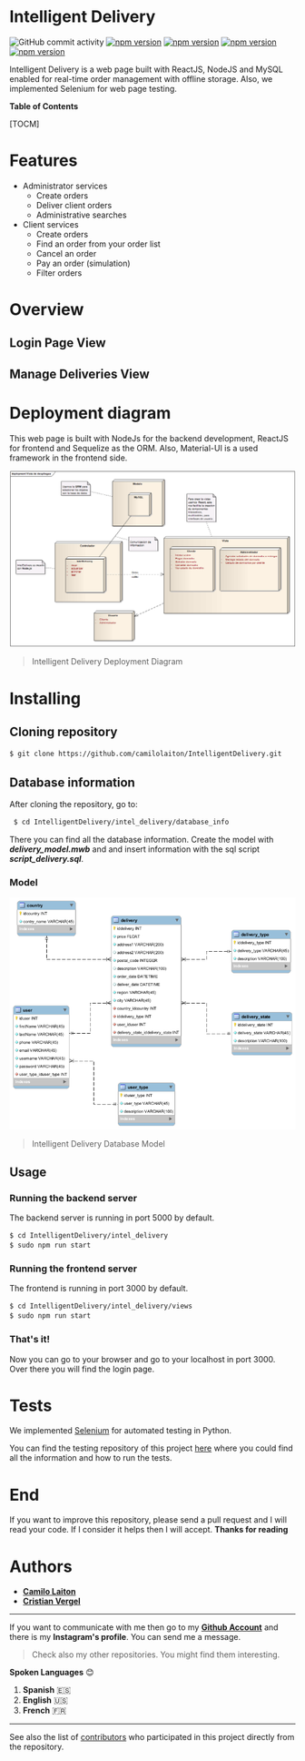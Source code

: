 # Intelligent Delivery

![GitHub commit activity](https://img.shields.io/github/commit-activity/m/camilolaiton/IntelligentDelivery?style=plastic)
[![npm version](https://badge.fury.io/js/npm.svg)](https://badge.fury.io/js/npm)
[![npm version](https://badge.fury.io/js/react.svg)](https://badge.fury.io/js/react)
[![npm version](https://badge.fury.io/js/node.svg)](https://badge.fury.io/js/node)
[![npm version](https://badge.fury.io/js/sequelize.svg)](https://badge.fury.io/js/sequelize)

Intelligent Delivery is a web page built with ReactJS, NodeJS and MySQL enabled for real-time order management with offline storage. Also, we implemented Selenium for web page testing.

**Table of Contents**

[TOCM]

# Features

+ Administrator services
    + Create orders
    + Deliver client orders
    + Administrative searches
+ Client services
    + Create orders
    + Find an order from your order list
    + Cancel an order
	+ Pay an order (simulation)
	+ Filter orders

# Overview

## Login Page View
## Manage Deliveries View

#  Deployment diagram
This web page is built with NodeJs for the backend development, ReactJS for frontend and Sequelize as the ORM. Also, Material-UI is a used framework in the frontend side.

![DeploymentDiagram](https://raw.githubusercontent.com/camilolaiton/IntelligentDelivery/master/deployment%20diagram/deployment%20diagram.png)

> Intelligent Delivery Deployment Diagram

# Installing
## Cloning repository 
```sh
$ git clone https://github.com/camilolaiton/IntelligentDelivery.git
```

## Database information
After cloning the repository, go to:

```sh
 $ cd IntelligentDelivery/intel_delivery/database_info
```
There you can find all the database information. Create the model with ***delivery_model.mwb*** and and insert information with the sql script ***script_delivery.sql***.

### Model

![DatabaseModel](https://raw.githubusercontent.com/camilolaiton/IntelligentDelivery/master/intel_delivery/database_info/intel_delivery_model.png)

> Intelligent Delivery Database Model

## Usage

### Running the backend server

The backend server is running in port 5000 by default.

```sh
$ cd IntelligentDelivery/intel_delivery
$ sudo npm run start
```

### Running the frontend server

The frontend is running in port 3000 by default.

```sh
$ cd IntelligentDelivery/intel_delivery/views
$ sudo npm run start
```

### That's it! 

Now you can go to your browser and go to your localhost in port 3000. Over there you will find the login page.

# Tests
We implemented [Selenium](https://www.selenium.dev/) for automated testing in Python.

You can find the testing repository of this project [here](https://github.com/cristianvergel5/Test_Intel_Delivery) where you could find all the information and how to run the tests.

# End
  If you want to improve this repository, please send a pull request and I will read your code. If I consider it helps then I will accept.
  **Thanks for reading**

# Authors
- [**Camilo Laiton**](https://github.com/camilolaiton)
- [**Cristian Vergel**](https://github.com/cristianvergel5)

------------
If you want to communicate with me then go to my [**Github Account**](https://github.com/camilolaiton) and there is my **Instagram's profile**. You can send me a message.

> Check also my other repositories. You might find them interesting.

**Spoken Languages** :blush:
1. **Spanish** :es:
2. **English** :us:
3. **French** :fr:

------------

See also the list of [contributors](https://github.com/camilolaiton/IntelligentDelivery/graphs/contributors) who participated in this project directly from the repository.
